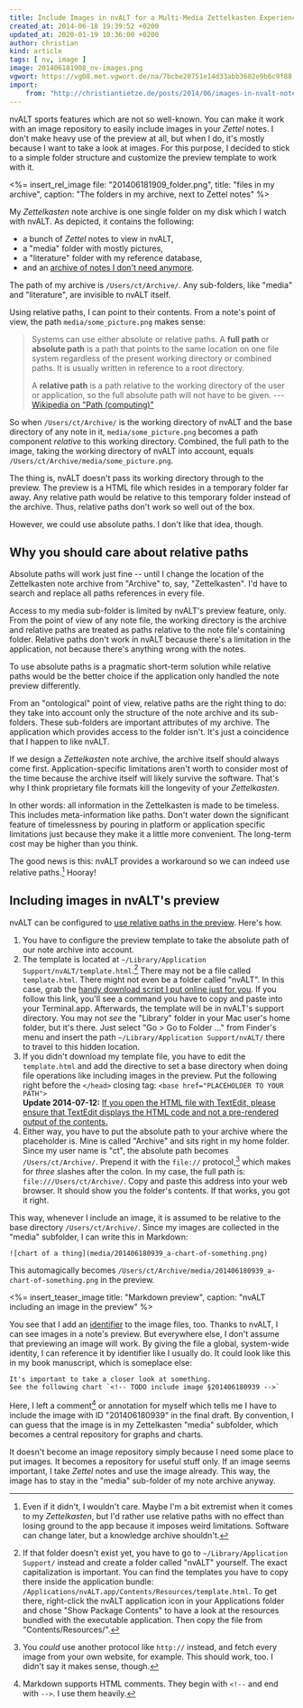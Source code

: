 ```yaml
---
title: Include Images in nvALT for a Multi-Media Zettelkasten Experience
created_at: 2014-06-18 19:39:52 +0200
updated_at: 2020-01-19 10:36:00 +0200
author: christian
kind: article
tags: [ nv, image ]
image: 201406181908_nv-images.png
vgwort: https://vg08.met.vgwort.de/na/7bcbe20751e14d33abb3682e9b6c9f88
import:
    from: "http://christiantietze.de/posts/2014/06/images-in-nvalt-notes/"
---
```


nvALT sports features which are not so well-known. You can make it work with an image repository to easily include images in your _Zettel_ notes. I don't make heavy use of the preview at all, but when I do, it's mostly because I want to take a look at images. For this purpose, I decided to stick to a simple folder structure and customize the preview template to work with it.

<%= insert_rel_image file: "201406181909_folder.png", title: "files in my archive", caption: "The folders in my archive, next to Zettel notes" %>

My _Zettelkasten_ note archive is one single folder on my disk which I watch with nvALT. As depicted, it contains the following:

- a bunch of _Zettel_ notes to view in nvALT,
- a "media" folder with mostly pictures,
- a "literature" folder with my reference database,
- and an [archive of notes I don't need anymore][semanotes].

The path of my archive is `/Users/ct/Archive/`. Any sub-folders, like "media" and "literature", are invisible to nvALT itself. 

Using relative paths, I can point to their contents. From a note's point of view, the path `media/some_picture.png` makes sense:

> Systems can use either absolute or relative paths. A **full path** or **absolute path** is a path that points to the same location on one file system regardless of the present working directory or combined paths. It is usually written in reference to a root directory.
>
> A **relative path** is a path relative to the working directory of the user or application, so the full absolute path will not have to be given.
> --- [Wikipedia on "Path (computing)"][path]

So when `/Users/ct/Archive/` is the working directory of nvALT and the base directory of any note in it, `media/some_picture.png` becomes a path component _relative_ to this working directory. Combined, the full path to the image, taking the working directory of nvALT into account, equals `/Users/ct/Archive/media/some_picture.png`.

The thing is, nvALT doesn't pass its working directory through to the preview. The preview is a HTML file which resides in a temporary folder far away. Any relative path would be relative to this temporary folder instead of the archive. Thus, relative paths don't work so well out of the box.

However, we could use absolute paths. I don't like that idea, though. 

[semanotes]: https://web.archive.org/web/20150919121615/http://www.abolish.me/blog/semantic-notes#archiving
[path]: http://en.wikipedia.org/wiki/Path_(computing)

## Why you should care about relative paths

Absolute paths will work just fine -- until I change the location of the Zettelkasten note archive from "Archive" to, say, "Zettelkasten".  I'd have to search and replace all paths references in every file.

Access to my media sub-folder is limited by nvALT's preview feature, only. From the point of view of any note file, the working directory is the archive and relative paths are treated as paths relative to the note file's containing folder. Relative paths don't work in nvALT because there's a limitation in the application, not because there's anything wrong with the notes.

To use absolute paths is a pragmatic short-term solution while relative paths would be the better choice if the application only handled the note preview differently.

From an "ontological" point of view, relative paths are the right thing to do:  they take into account only the structure of the note archive and its sub-folders.  These sub-folders are important attributes of my archive. The application which provides access to the folder isn't. It's just a coincidence that I happen to like nvALT.

If we design a _Zettelkasten_ note archive, the archive itself should always come first. Application-specific limitations aren't worth to consider most of the time because the archive itself will likely survive the software. That's why I think proprietary file formats kill the longevity of your _Zettelkasten_.

In other words: all information in the Zettelkasten is made to be timeless. This includes meta-information like paths. Don't water down the significant feature of timelessness by pouring in platform or application specific limitations just because they make it a little more convenient. The long-term cost may be higher than you think.

The good news is this: nvALT provides a workaround so we can indeed use relative paths.[^extr] Hooray!

[^extr]: Even if it didn't, I wouldn't care. Maybe I'm a bit extremist when it comes to my _Zettelkasten_, but I'd rather use relative paths with no effect than losing ground to the app because it imposes weird limitations. Software can change later, but a knowledge archive shouldn't.

## Including images in nvALT's preview

nvALT can be configured to [use relative paths in the preview][brett]. Here's how.

1. You have to configure the preview template to take the absolute path of our note archive into account.
2. The template is located at `~/Library/Application Support/nvALT/template.html`.[^lib] There may not be a file called `template.html`. There might not even be a folder called "nvALT". In this case, grab the [handy download script I put online just for you][gist]. If you follow this link, you'll see a command you have to copy and paste into your Terminal.app. Afterwards, the template will be in nvALT's support directory. You may not _see_ the "Library" folder in your Mac user's home folder, but it's there. Just select "Go > Go to Folder ..." from Finder's menu and insert the path `~/Library/Application Support/nvALT/` there to travel to this hidden location.
3. If you didn't download my template file, you have to edit the `template.html` and add the directive to set a base directory when doing file operations like including images in the preview. Put the following right before the `</head>` closing tag:  `<base href="PLACEHOLDER TO YOUR PATH">`<br/>**Update 2014-07-12:** <ins>If you open the HTML file with TextEdit, please ensure that <a href="/posts/textedit-html-editor/">TextEdit displays the HTML code</a> and not a pre-rendered output of the contents.</ins>
4. Either way, you have to put the absolute path to your archive where the placeholder is. Mine is called "Archive" and sits right in my home folder. Since my user name is "ct", the absolute path becomes `/Users/ct/Archive/`. Prepend it with the `file://` protocol,[^prot] which makes for _three_ slashes after the colon. In my case, the full path is: `file:///Users/ct/Archive/`. Copy and paste this address into your web browser. It should show you the folder's contents. If that works, you got it right.

This way, whenever I include an image, it is assumed to be relative to the base directory `/Users/ct/Archive/`.  Since my images are collected in the "media" subfolder, I can write this in Markdown:

    ![chart of a thing](media/201406180939_a-chart-of-something.png)

This automagically becomes `/Users/ct/Archive/media/201406180939_a-chart-of-something.png` in the preview.

<%= insert_teaser_image title: "Markdown preview", caption: "nvALT including an image in the preview" %>

You see that I add an [identifier][id] to the image files, too.  Thanks to nvALT, I can see images in a note's preview. But everywhere else, I don't assume that previewing an image will work. By giving the file a global, system-wide identity, I can reference it by identifier like I usually do. It could look like this in my book manuscript, which is someplace else:

    It's important to take a closer look at something. 
    See the following chart `<!-- TODO include image §201406180939 -->`

Here, I left a comment[^comm] or annotation for myself which tells me I have to include the image with ID "201406180939" in the final draft. By convention, I can guess that the image is in my Zettelkasten "media" subfolder, which becomes a central repository for graphs and charts. 

It doesn't become an image repository simply because I need some place to put images. It becomes a repository for useful stuff only. If an image seems important, I take _Zettel_ notes and use the image already. This way, the image has to stay in the "media" sub-folder of my note archive anyway.


[brett]: http://brettterpstra.com/2012/09/27/quick-tip-images-in-nvalt/
[id]: /posts/add-identity/
[gist]: https://gist.github.com/DivineDominion/ab1abe8d2b93d4b73d69

[^lib]: If that folder doesn't exist yet, you have to go to `~/Library/Application Support/` instead and create a folder called "nvALT" yourself. The exact capitalization is important. You can find the templates you have to copy there inside the application bundle: `/Applications/nvALT.app/Contents/Resources/template.html`. To get there, right-click the nvALT application icon in your Applications folder and chose "Show Package Contents" to have a look at the resources bundled with the executable application. Then copy the file from "Contents/Resources/".

[^prot]: You _could_ use another protocol like `http://` instead, and fetch every image from your own website, for example. This should work, too. I didn't say it makes sense, though.

[^comm]: Markdown supports HTML comments. They begin with `<!--` and end with `-->`. I use them heavily.
